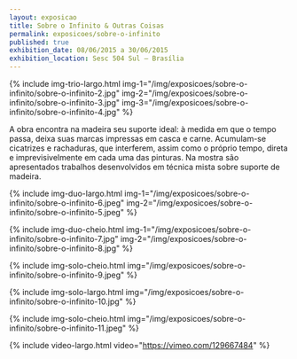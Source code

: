 ```yaml
---
layout: exposicao
title: Sobre o Infinito & Outras Coisas
permalink: exposicoes/sobre-o-infinito
published: true
exhibition_date: 08/06/2015 a 30/06/2015
exhibition_location: Sesc 504 Sul – Brasília
---
```


{% include img-trio-largo.html
	img-1="/img/exposicoes/sobre-o-infinito/sobre-o-infinito-2.jpg"
	img-2="/img/exposicoes/sobre-o-infinito/sobre-o-infinito-3.jpg"
	img-3="/img/exposicoes/sobre-o-infinito/sobre-o-infinito-4.jpg" 
%}

A obra encontra na madeira seu suporte ideal: à medida em que o tempo passa, deixa suas marcas impressas em casca e carne. Acumulam-se cicatrizes e rachaduras, que interferem, assim como o próprio tempo, direta e imprevisivelmente em cada uma das pinturas. Na mostra são apresentados trabalhos desenvolvidos em técnica mista sobre suporte de madeira.

{% include img-duo-largo.html
	img-1="/img/exposicoes/sobre-o-infinito/sobre-o-infinito-6.jpeg"
	img-2="/img/exposicoes/sobre-o-infinito/sobre-o-infinito-5.jpeg" 
%}

{% include img-duo-cheio.html
	img-1="/img/exposicoes/sobre-o-infinito/sobre-o-infinito-7.jpg"
	img-2="/img/exposicoes/sobre-o-infinito/sobre-o-infinito-8.jpg" 
%}

{% include img-solo-cheio.html
	img="/img/exposicoes/sobre-o-infinito/sobre-o-infinito-9.jpeg" 
%}

{% include img-solo-largo.html
	img="/img/exposicoes/sobre-o-infinito/sobre-o-infinito-10.jpg" 
%}

{% include img-solo-cheio.html
	img="/img/exposicoes/sobre-o-infinito/sobre-o-infinito-11.jpeg" 
%}

{% include video-largo.html
	video="https://vimeo.com/129667484" 
%}
